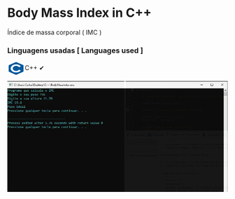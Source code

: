 # Body Mass Index in C++

<p> Índice de massa corporal ( IMC ) </p>

### Linguagens usadas [ Languages used ]

<p><img align="center" alt="Carlos-Js" height="30" width="40" src="https://raw.githubusercontent.com/devicons/devicon/master/icons/c/c-plain.svg">C++ <!-💙-->✔</p>

<div align="center">
  <img width="1250" src="IMC.png"/>
</div>  

